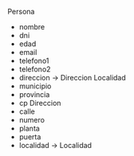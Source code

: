 Persona
- nombre
- dni
- edad
- email
- telefono1
- telefono2
- direccion	-> Direccion
Localidad
- municipio
- provincia
- cp
Direccion
- calle
- numero
- planta
- puerta
- localidad	-> Localidad